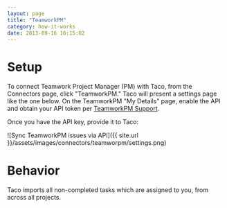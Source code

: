 ```yaml
---
layout: page
title: "TeamworkPM"
category: how-it-works
date: 2013-09-16 16:15:02
---
```


# Setup

To connect Teamwork Project Manager (PM) with Taco, from the Connectors
page, click "TeamworkPM." Taco will present a settings page like the one
below. On the TeamworkPM "My Details" page, enable the API and obtain
your API token per [TeamworkPM Support](http://developer.teamworkpm.net/enabletheapiandgetyourkey).

Once you have the API key, provide it to Taco:

![Sync TeamworkPM issues via API]({{ site.url }}/assets/images/connectors/teamworpm/settings.png)


# Behavior

Taco imports all non-completed tasks which are assigned to you, from across all projects.
